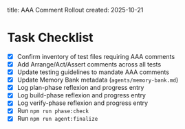title: AAA Comment Rollout
created: 2025-10-21

# Task Checklist

- [x] Confirm inventory of test files requiring AAA comments
- [x] Add Arrange/Act/Assert comments across all tests
- [x] Update testing guidelines to mandate AAA comments
- [x] Update Memory Bank metadata (`agents/memory-bank.md`)
- [x] Log plan-phase reflexion and progress entry
- [x] Log build-phase reflexion and progress entry
- [x] Log verify-phase reflexion and progress entry
- [x] Run `npm run phase:check`
- [x] Run `npm run agent:finalize`
